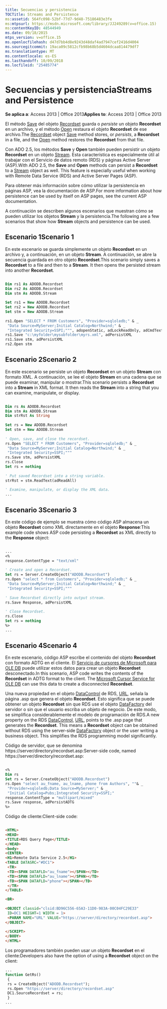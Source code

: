 ```yaml
---
title: Secuencias y persistencia
TOCTitle: Streams and Persistence
ms:assetid: 564fc098-52bf-77d7-9d48-75186483e3fe
ms:mtpsurl: https://msdn.microsoft.com/library/JJ249289(v=office.15)
ms:contentKeyID: 48544949
ms.date: 09/18/2015
mtps_version: v=office.15
ms.openlocfilehash: d47d7bb4d8e9243d48daf4ad7947cef2416d4004
ms.sourcegitcommit: 19aca09c5812cfb98b68b5d4604dcaa814479df7
ms.translationtype: MT
ms.contentlocale: es-ES
ms.lasthandoff: 10/09/2018
ms.locfileid: "25485774"
---
```

# <a name="streams-and-persistence"></a><span data-ttu-id="6e74a-102">Secuencias y persistencia</span><span class="sxs-lookup"><span data-stu-id="6e74a-102">Streams and Persistence</span></span>


<span data-ttu-id="6e74a-103">**Se aplica a**: Access 2013 | Office 2013</span><span class="sxs-lookup"><span data-stu-id="6e74a-103">**Applies to**: Access 2013 | Office 2013</span></span>

<span data-ttu-id="6e74a-104">El método [Save](save-method-ado.md) del objeto [Recordset](recordset-object-ado.md) guarda o *persiste* un objeto **Recordset** en un archivo, y el método [Open](open-method-ado-recordset.md) restaura el objeto **Recordset** de ese archivo.</span><span class="sxs-lookup"><span data-stu-id="6e74a-104">The [Recordset](recordset-object-ado.md) object [Save](save-method-ado.md) method stores, or *persists*, a **Recordset** in a file, and the [Open](open-method-ado-recordset.md) method restores the **Recordset** from that file.</span></span>

<span data-ttu-id="6e74a-p101">Con ADO 2.5, los métodos **Save** y **Open** también pueden persistir un objeto **Recordset** en un objeto [Stream](stream-object-ado.md). Esta característica es especialmente útil al trabajar con el Servicio de datos remoto (RDS) y páginas Active Server (ASP).</span><span class="sxs-lookup"><span data-stu-id="6e74a-p101">With ADO 2.5, the **Save** and **Open** methods can persist a **Recordset** to a [Stream](stream-object-ado.md) object as well. This feature is especially useful when working with Remote Data Service (RDS) and Active Server Pages (ASP).</span></span>

<span data-ttu-id="6e74a-107">Para obtener más información sobre cómo utilizar la persistencia en páginas ASP, vea la documentación de ASP.</span><span class="sxs-lookup"><span data-stu-id="6e74a-107">For more information about how persistence can be used by itself on ASP pages, see the current ASP documentation.</span></span>

<span data-ttu-id="6e74a-108">A continuación se describen algunos escenarios que muestran cómo se pueden utilizar los objetos **Stream** y la persistencia.</span><span class="sxs-lookup"><span data-stu-id="6e74a-108">The following are a few scenarios that show how **Stream** objects and persistence can be used.</span></span>

## <a name="scenario-1"></a><span data-ttu-id="6e74a-109">Escenario 1</span><span class="sxs-lookup"><span data-stu-id="6e74a-109">Scenario 1</span></span>

<span data-ttu-id="6e74a-p102">En este escenario se guarda simplemente un objeto **Recordset** en un archivo y, a continuación, en un objeto **Stream**. A continuación, se abre la secuencia guardada en otro objeto **Recordset**.</span><span class="sxs-lookup"><span data-stu-id="6e74a-p102">This scenario simply saves a **Recordset** to a file and then to a **Stream**. It then opens the persisted stream into another **Recordset**.</span></span>

```vb 
 
Dim rs1 As ADODB.Recordset 
Dim rs2 As ADODB.Recordset 
Dim stm As ADODB.Stream 
 
Set rs1 = New ADODB.Recordset 
Set rs2 = New ADODB.Recordset 
Set stm = New ADODB.Stream 
 
rs1.Open "SELECT * FROM Customers", "Provider=sqloledb;" & _ 
 "Data Source=MyServer;Initial Catalog=Northwind;" & _ 
 "Integrated Security=SSPI;""", adopenStatic, adLockReadOnly, adCmdText 
rs1.Save "c:\myfolder\mysubfolder\myrs.xml", adPersistXML 
rs1.Save stm, adPersistXML 
rs2.Open stm 
```

## <a name="scenario-2"></a><span data-ttu-id="6e74a-112">Escenario 2</span><span class="sxs-lookup"><span data-stu-id="6e74a-112">Scenario 2</span></span>

<span data-ttu-id="6e74a-p103">En este escenario se persiste un objeto **Recordset** en un objeto **Stream** con formato XML. A continuación, se lee el objeto **Stream** en una cadena que se puede examinar, manipular o mostrar.</span><span class="sxs-lookup"><span data-stu-id="6e74a-p103">This scenario persists a **Recordset** into a **Stream** in XML format. It then reads the **Stream** into a string that you can examine, manipulate, or display.</span></span>

```vb 
 
Dim rs As ADODB.Recordset 
Dim stm As ADODB.Stream 
Dim strRst As String 
 
Set rs = New ADODB.Recordset 
Set stm = New ADODB.Stream 
 
' Open, save, and close the recordset. 
rs.Open "SELECT * FROM Customers", "Provider=sqloledb;" & _ 
 "Data Source=MyServer;Initial Catalog=Northwind;" & _ 
 "Integrated Security=SSPI;""" 
rs.Save stm, adPersistXML 
rs.Close 
Set rs = nothing 
 
' Put saved Recordset into a string variable. 
strRst = stm.ReadText(adReadAll) 
 
' Examine, manipulate, or display the XML data. 
... 
```

## <a name="scenario-3"></a><span data-ttu-id="6e74a-115">Escenario 3</span><span class="sxs-lookup"><span data-stu-id="6e74a-115">Scenario 3</span></span>

<span data-ttu-id="6e74a-116">En este código de ejemplo se muestra cómo código ASP almacena un objeto **Recordset** como XML directamente en el objeto **Response**:</span><span class="sxs-lookup"><span data-stu-id="6e74a-116">This example code shows ASP code persisting a **Recordset** as XML directly to the **Response** object:</span></span>

```vb 
 
... 
<% 
response.ContentType = "text/xml" 
 
' Create and open a Recordset. 
Set rs = Server.CreateObject("ADODB.Recordset") 
rs.Open "select * from Customers", "Provider=sqloledb;" & _ 
 "Data Source=MyServer;Initial Catalog=Northwind;" & _ 
 "Integrated Security=SSPI;""" 
 
' Save Recordset directly into output stream. 
rs.Save Response, adPersistXML 
 
' Close Recordset. 
rs.Close 
Set rs = nothing 
%> 
... 
```

## <a name="scenario-4"></a><span data-ttu-id="6e74a-117">Escenario 4</span><span class="sxs-lookup"><span data-stu-id="6e74a-117">Scenario 4</span></span>

<span data-ttu-id="6e74a-p104">En este escenario, código ASP escribe el contenido del objeto **Recordset** con formato ADTG en el cliente. El [Servicio de cursores de Microsoft para OLE DB](microsoft-cursor-service-for-ole-db-ado-service-component.md) puede utilizar estos datos para crear un objeto **Recordset** desconectado.</span><span class="sxs-lookup"><span data-stu-id="6e74a-p104">In this scenario, ASP code writes the contents of the **Recordset** in ADTG format to the client. The [Microsoft Cursor Service for OLE DB](microsoft-cursor-service-for-ole-db-ado-service-component.md) can use this data to create a disconnected **Recordset**.</span></span>

<span data-ttu-id="6e74a-p105">Una nueva propiedad en el objeto [DataControl](datacontrol-object-rds.md) de RDS, [URL](url-property-rds.md), señala la página .asp que genera el objeto **Recordset**. Esto significa que se puede obtener un objeto **Recordset** sin que RDS use el objeto [DataFactory](datafactory-object-rdsserver.md) del servidor o sin que el usuario escriba un objeto de negocio. De este modo, se simplifica considerablemente el modelo de programación de RDS.</span><span class="sxs-lookup"><span data-stu-id="6e74a-p105">A new property on the RDS [DataControl](datacontrol-object-rds.md), [URL](url-property-rds.md), points to the .asp page that generates the **Recordset**. This means a **Recordset** object can be obtained without RDS using the server-side [DataFactory](datafactory-object-rdsserver.md) object or the user writing a business object. This simplifies the RDS programming model significantly.</span></span>

<span data-ttu-id="6e74a-123">Código de servidor, que se denomina https://server/directory/recordset.asp:</span><span class="sxs-lookup"><span data-stu-id="6e74a-123">Server-side code, named https://server/directory/recordset.asp:</span></span>

```vb 
 
<% 
Dim rs 
Set rs = Server.CreateObject("ADODB.Recordset") 
rs.Open "select au_fname, au_lname, phone from Authors", ""& _ 
 "Provider=sqloledb;Data Source=MyServer;" & _ 
 "Initial Catalog=Pubs;Integrated Security=SSPI;" 
response.ContentType = "multipart/mixed" 
rs.Save response, adPersistADTG 
%> 
```

<span data-ttu-id="6e74a-124">Código de cliente:</span><span class="sxs-lookup"><span data-stu-id="6e74a-124">Client-side code:</span></span>

```html 
 
<HTML> 
<HEAD> 
<TITLE>RDS Query Page</TITLE> 
</HEAD> 
<body> 
<CENTER> 
<H1>Remote Data Service 2.5</H1> 
<TABLE DATASRC="#DC1"> 
 <TR> 
 <TD><SPAN DATAFLD="au_fname"></SPAN></TD> 
 <TD><SPAN DATAFLD="au_lname"></SPAN></TD> 
 <TD><SPAN DATAFLD="phone"></SPAN></TD> 
 </TR> 
</TABLE> 

<BR> 
 
<OBJECT classid="clsid:BD96C556-65A3-11D0-983A-00C04FC29E33" 
 ID=DC1 HEIGHT=1 WIDTH = 1> 
 <PARAM NAME="URL" VALUE="https://server/directory/recordset.asp"> 
</OBJECT> 
 
</SCRIPT> 
</BODY> 
</HTML> 
```

<span data-ttu-id="6e74a-125">Los programadores también pueden usar un objeto **Recordset** en el cliente:</span><span class="sxs-lookup"><span data-stu-id="6e74a-125">Developers also have the option of using a **Recordset** object on the client:</span></span>

```vb
... 
function GetRs() 
 { 
 rs = CreateObject("ADODB.Recordset"); 
 rs.Open "https://server/directory/recordset.asp" 
 DC1.SourceRecordset = rs; 
 } 
... 
```

